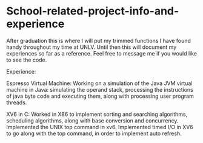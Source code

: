 # School-related-project-info-and-experience

After graduation this is where I will put my trimmed functions I have found handy throughout my time at UNLV.
Until then this will document my experiences so far as a reference. Feel free to message me if you would like to see the code.

Experience:

Espresso Virtual Machine:
Working on a simulation of the Java JVM virtual machine in Java: simulating the operand stack, processing the instructions of java byte code and executing them, along with processing user program threads.

XV6 in C:
Worked in X86 to implement sorting and searching algorithms, scheduling algorithms, along with base conversion and concurrency.
Implemented the UNIX top command in xv6.
Implemented timed I/O in XV6 to go along with the top command, in order to implement auto refresh.
